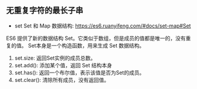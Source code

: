 ## 无重复字符的最长子串
- set
Set 和 Map 数据结构:
https://es6.ruanyifeng.com/#docs/set-map#Set

ES6 提供了新的数据结构 Set。它类似于数组，但是成员的值都是唯一的，没有重复的值。
Set本身是一个构造函数，用来生成 Set 数据结构。
1. set.size: 返回Set实例的成员总数。
2. set.add(): 添加某个值，返回 Set 结构本身
3. set.has(): 返回一个布尔值，表示该值是否为Set的成员。
4. set.clear(): 清除所有成员，没有返回值。